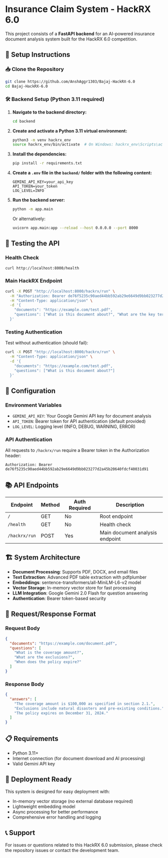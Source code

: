# Insurance Claim System - HackRX 6.0

This project consists of a **FastAPI backend** for an AI-powered insurance document analysis system built for the HackRX 6.0 competition.

## 🚀 Setup Instructions

### 📥 Clone the Repository

```bash
git clone https://github.com/AnshAggr1303/Bajaj-HackRX-6.0
cd Bajaj-HackRX-6.0
```

### 🛠 Backend Setup (Python 3.11 required)

1. **Navigate to the backend directory:**
   ```bash
   cd backend
   ```

2. **Create and activate a Python 3.11 virtual environment:**
   ```bash
   python3 -m venv hackrx_env
   source hackrx_env/bin/activate  # On Windows: hackrx_env\Scripts\activate
   ```

3. **Install the dependencies:**
   ```bash
   pip install -r requirements.txt
   ```

4. **Create a `.env` file in the `backend/` folder with the following content:**
   ```env
   GEMINI_API_KEY=your_api_key
   API_TOKEN=your_token
   LOG_LEVEL=INFO
   ```

5. **Run the backend server:**
   ```bash
   python -m app.main
   ```
   
   Or alternatively:
   ```bash
   uvicorn app.main:app --reload --host 0.0.0.0 --port 8000
   ```

## 🧪 Testing the API

### Health Check
```bash
curl http://localhost:8000/health
```

### Main HackRX Endpoint
```bash
curl -X POST "http://localhost:8000/hackrx/run" \
  -H "Authorization: Bearer de76f5235c90aed44bb592ab29e6649d9bb023277d2a45b20640fdcf40031d91" \
  -H "Content-Type: application/json" \
  -d '{
    "documents": "https://example.com/test.pdf",
    "questions": ["What is this document about?", "What are the key terms?"]
  }'
```

### Testing Authentication
Test without authentication (should fail):
```bash
curl -X POST "http://localhost:8000/hackrx/run" \
  -H "Content-Type: application/json" \
  -d '{
    "documents": "https://example.com/test.pdf",
    "questions": ["What is this document about?"]
  }'
```

## 🔧 Configuration

### Environment Variables
- `GEMINI_API_KEY`: Your Google Gemini API key for document analysis
- `API_TOKEN`: Bearer token for API authentication (default provided)
- `LOG_LEVEL`: Logging level (INFO, DEBUG, WARNING, ERROR)

### API Authentication
All requests to `/hackrx/run` require a Bearer token in the Authorization header:
```
Authorization: Bearer de76f5235c90aed44bb592ab29e6649d9bb023277d2a45b20640fdcf40031d91
```

## 📚 API Endpoints

| Endpoint | Method | Auth Required | Description |
|----------|--------|---------------|-------------|
| `/` | GET | No | Root endpoint |
| `/health` | GET | No | Health check |
| `/hackrx/run` | POST | Yes | Main document analysis endpoint |

## 🏗️ System Architecture

- **Document Processing**: Supports PDF, DOCX, and email files
- **Text Extraction**: Advanced PDF table extraction with pdfplumber
- **Embeddings**: sentence-transformers/all-MiniLM-L6-v2 model
- **Vector Storage**: In-memory vector store for fast processing
- **LLM Integration**: Google Gemini 2.0 Flash for question answering
- **Authentication**: Bearer token-based security

## 📝 Request/Response Format

### Request Body
```json
{
  "documents": "https://example.com/document.pdf",
  "questions": [
    "What is the coverage amount?",
    "What are the exclusions?",
    "When does the policy expire?"
  ]
}
```

### Response Body
```json
{
  "answers": [
    "The coverage amount is $100,000 as specified in section 2.1.",
    "Exclusions include natural disasters and pre-existing conditions.",
    "The policy expires on December 31, 2024."
  ]
}
```

## 📋 Requirements

- Python 3.11+
- Internet connection (for document download and AI processing)
- Valid Gemini API key

## 🚀 Deployment Ready

This system is designed for easy deployment with:
- In-memory vector storage (no external database required)
- Lightweight embedding model
- Async processing for better performance
- Comprehensive error handling and logging

## 📞 Support

For issues or questions related to this HackRX 6.0 submission, please check the repository issues or contact the development team.
